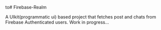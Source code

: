 to# Firebase-Realm


A UIkit(programmatic ui) based project that fetches post and chats from Firebase Authenticated users.
Work in progress...
